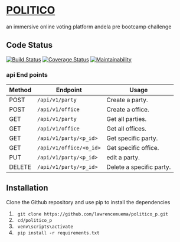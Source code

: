 
# [POLITICO](https://lawrencemuema.github.io/politico_p/ui)

an immersive online voting platform
andela pre bootcamp challenge


## Code Status
[![Build Status](https://travis-ci.org/lawrencemuema/politico_p.svg?branch=develop)](https://travis-ci.org/lawrencemuema/politico_p)
[![Coverage Status](https://coveralls.io/repos/github/lawrencemuema/politico_p/badge.svg)](https://coveralls.io/github/lawrencemuema/politico_p)
[![Maintainability](https://api.codeclimate.com/v1/badges/f859e7a849e3207e4eba/maintainability)](https://codeclimate.com/github/lawrencemuema/politico_p/maintainability)



### api End points
Method | Endpoint | Usage |
| ---- | ---- | --------------- |
|POST| `/api/v1/party` |  Create a party. |
|POST| `/api/v1/office` |  Create a office. |
|GET| `/api/v1/party` | Get all parties.|
|GET| `/api/v1/office` | Get all offices.|
|GET| `/api/v1/party/<p_id>` | Get specific party. |
|GET| `/api/v1/office/<o_id>` | Get specific office. |
|PUT| `/api/v1/party/<p_id>` | edit a party. |
|DELETE| `/api/v1/party/<p_id>` | Delete a specific party. |



## Installation

Clone the Github repository and use pip to install the dependencies
1. ` git clone https://github.com/lawrencemuema/politico_p.git`
2. ` cd/politico_p`
3. ` venv\scripts\activate`
4. ` pip install -r requirements.txt`

